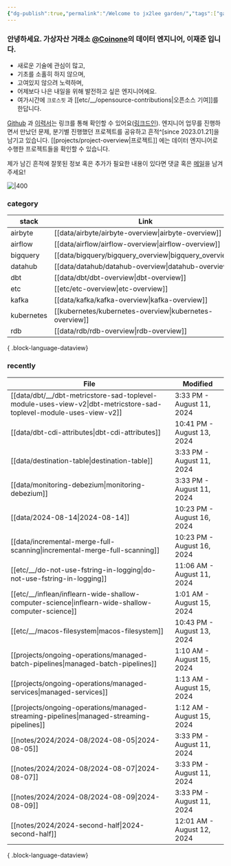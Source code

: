 ```yaml
---
{"dg-publish":true,"permalink":"/Welcome to jx2lee garden/","tags":["gardenEntry"],"dgEnableSearch":true,"noteIcon":"","created":"2023-12-20T00:33:04.000+09:00"}
---
```




### 안녕하세요. 가상자산 거래소 [@Coinone](https://coinone.co.kr/)의 데이터 엔지니어, 이재준 입니다.

- 새로운 기술에 관심이 많고,
- 기초를 소홀히 하지 않으며,
- 고여있지 않으려 노력하며,
- 어제보다 나은 내일을 위해 발전하고 싶은 엔지니어에요.
- 여가시간에 `크로스핏` 과 [[etc/__/opensource-contributions\|오픈소스 기여]]를 한답니다.


[Github](https://github.com/jx2lee) 과 [이력서](https://github.com/jx2lee/resume/blob/main/resume-kr.pdf)는 링크를 통해 확인할 수 있어요([링크드인](https://www.linkedin.com/in/jx2lee/)). 엔지니어 업무를 진행하면서 만났던 문제, 분기별 진행했던 프로젝트를 공유하고 흔적^[since 2023.01.21]을 남기고 있습니다. [[projects/project-overview\|프로젝트]] 에는 데이터 엔지니어로 수행한 프로젝트들을 확인할 수 있습니다.

제가 남긴 흔적에 잘못된 정보 혹은 추가가 필요한 내용이 있다면 댓글 혹은 [메일](malito:dev.jaejun.lee.1991@gamil.com)을 남겨주세요!


![|400](https://i.imgur.com/EfyC7Gg.jpeg)

### category
| stack      | Link                                                       |
| ---------- | ---------------------------------------------------------- |
| airbyte    | [[data/airbyte/airbyte-overview\|airbyte-overview]]     |
| airflow    | [[data/airflow/airflow-overview\|airflow-overview]]     |
| bigquery   | [[data/bigquery/bigquery_overview\|bigquery_overview]]  |
| datahub    | [[data/datahub/datahub-overview\|datahub-overview]]     |
| dbt        | [[data/dbt/dbt-overview\|dbt-overview]]                 |
| etc        | [[etc/etc-overview\|etc-overview]]                      |
| kafka      | [[data/kafka/kafka-overview\|kafka-overview]]           |
| kubernetes | [[kubernetes/kubernetes-overview\|kubernetes-overview]] |
| rdb        | [[data/rdb/rdb-overview\|rdb-overview]]                 |

{ .block-language-dataview}


### recently
| File                                                                                                                  | Modified                   |
| --------------------------------------------------------------------------------------------------------------------- | -------------------------- |
| [[data/dbt/__/dbt-metricstore-sad-toplevel-module-uses-view-v2\|dbt-metricstore-sad-toplevel-module-uses-view-v2]] | 3:33 PM - August 11, 2024  |
| [[data/dbt-cdi-attributes\|dbt-cdi-attributes]]                                                                    | 10:41 PM - August 13, 2024 |
| [[data/destination-table\|destination-table]]                                                                      | 3:33 PM - August 11, 2024  |
| [[data/monitoring-debezium\|monitoring-debezium]]                                                                  | 3:33 PM - August 11, 2024  |
| [[data/2024-08-14\|2024-08-14]]                                                                                    | 10:23 PM - August 16, 2024 |
| [[data/incremental-merge-full-scanning\|incremental-merge-full-scanning]]                                          | 10:23 PM - August 16, 2024 |
| [[etc/__/do-not-use-fstring-in-logging\|do-not-use-fstring-in-logging]]                                            | 11:06 AM - August 11, 2024 |
| [[etc/__/inflean/inflearn-wide-shallow-computer-science\|inflearn-wide-shallow-computer-science]]                  | 1:01 AM - August 15, 2024  |
| [[etc/__/macos-filesystem\|macos-filesystem]]                                                                      | 10:43 PM - August 13, 2024 |
| [[projects/ongoing-operations/managed-batch-pipelines\|managed-batch-pipelines]]                                   | 1:10 AM - August 15, 2024  |
| [[projects/ongoing-operations/managed-services\|managed-services]]                                                 | 1:13 AM - August 15, 2024  |
| [[projects/ongoing-operations/managed-streaming-pipelines\|managed-streaming-pipelines]]                           | 1:12 AM - August 15, 2024  |
| [[notes/2024/2024-08/2024-08-05\|2024-08-05]]                                                                      | 3:33 PM - August 11, 2024  |
| [[notes/2024/2024-08/2024-08-07\|2024-08-07]]                                                                      | 3:33 PM - August 11, 2024  |
| [[notes/2024/2024-08/2024-08-09\|2024-08-09]]                                                                      | 3:33 PM - August 11, 2024  |
| [[notes/2024/2024-second-half\|2024-second-half]]                                                                  | 12:01 AM - August 12, 2024 |

{ .block-language-dataview}